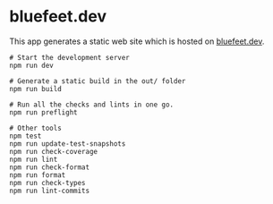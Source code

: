 # bluefeet.dev

This app generates a static web site which is hosted on [bluefeet.dev](https://bluefeet.dev).

```shell
# Start the development server
npm run dev

# Generate a static build in the out/ folder
npm run build

# Run all the checks and lints in one go.
npm run preflight

# Other tools
npm test
npm run update-test-snapshots
npm run check-coverage
npm run lint
npm run check-format
npm run format
npm run check-types
npm run lint-commits
```
